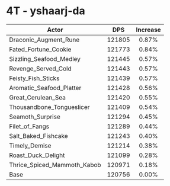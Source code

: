 # 4T - yshaarj-da
| Actor | DPS | Increase |
|---|:---:|:---:|
|Draconic_Augment_Rune|121805|0.87%|
|Fated_Fortune_Cookie|121773|0.84%|
|Sizzling_Seafood_Medley|121445|0.57%|
|Revenge_Served_Cold|121443|0.57%|
|Feisty_Fish_Sticks|121439|0.57%|
|Aromatic_Seafood_Platter|121428|0.56%|
|Great_Cerulean_Sea|121420|0.55%|
|Thousandbone_Tongueslicer|121409|0.54%|
|Seamoth_Surprise|121294|0.45%|
|Filet_of_Fangs|121289|0.44%|
|Salt_Baked_Fishcake|121243|0.40%|
|Timely_Demise|121214|0.38%|
|Roast_Duck_Delight|121099|0.28%|
|Thrice_Spiced_Mammoth_Kabob|120971|0.18%|
|Base|120756|0.00%|
